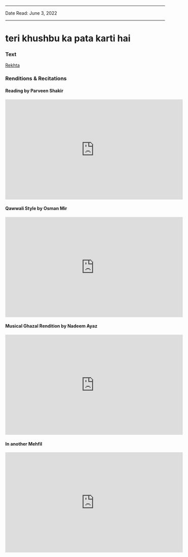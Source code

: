 
---

Date Read: June 3, 2022

---


# teri khushbu ka pata karti hai 


### Text

[Rekhta](https://www.rekhta.org/ghazals/terii-khushbuu-kaa-pataa-kartii-hai-parveen-shakir-ghazals?lang=ur)

### Renditions & Recitations

#### Reading by Parveen Shakir

<iframe width="560" height="315" src="https://www.youtube.com/embed/M4Vg4nDX6vc" title="YouTube video player" frameborder="0" allow="accelerometer; autoplay; clipboard-write; encrypted-media; gyroscope; picture-in-picture" allowfullscreen></iframe>

#### Qawwali Style by Osman Mir

<iframe width="560" height="315" src="https://www.youtube.com/embed/onEvq__ozak" title="YouTube video player" frameborder="0" allow="accelerometer; autoplay; clipboard-write; encrypted-media; gyroscope; picture-in-picture" allowfullscreen></iframe>

#### Musical Ghazal Rendition by Nadeem Ayaz

<iframe width="560" height="315" src="https://www.youtube.com/embed/3x-ec-LxupE" title="YouTube video player" frameborder="0" allow="accelerometer; autoplay; clipboard-write; encrypted-media; gyroscope; picture-in-picture" allowfullscreen></iframe>

#### In another Mehfil

<iframe width="560" height="315" src="https://www.youtube.com/embed/iEh_HQJ_Vu4" title="YouTube video player" frameborder="0" allow="accelerometer; autoplay; clipboard-write; encrypted-media; gyroscope; picture-in-picture" allowfullscreen></iframe>

